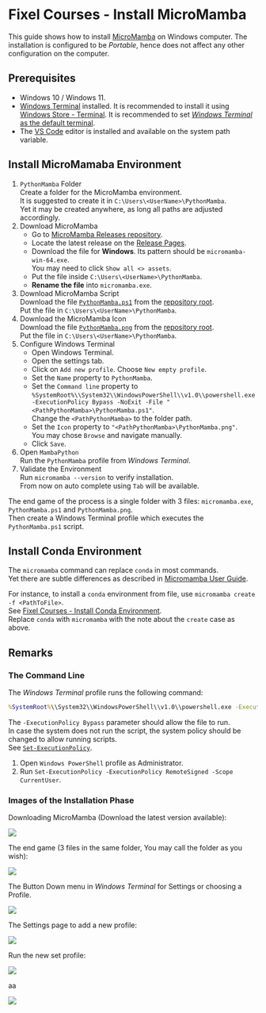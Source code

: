 # Fixel Courses - Install MicroMamba

This guide shows how to install [MicroMamba](https://github.com/mamba-org/mamba) on Windows computer.
The installation is configured to be _Portable_, hence does not affect any other configuration on the computer.

## Prerequisites

 - Windows 10 / Windows 11.
 - [Windows Terminal](https://github.com/microsoft/terminal) installed.
   It is recommended to install it using [Windows Store - Terminal](https://apps.microsoft.com/detail/9n0dx20hk701).
   It is recommended to set [_Windows Terminal_ as the default terminal](https://superuser.com/questions/1789185).
 - The [VS Code](https://code.visualstudio.com) editor is installed and available on the system path variable.

## Install MicroMamaba Environment

1. `PythonMamba` Folder  
   Create a folder for the MicroMamba environment.  
   It is suggested to create it in `C:\Users\<UserName>\PythonMamba`.  
   Yet it may be created anywhere, as long all paths are adjusted accordingly.
2. Download MicroMamba  
    - Go to [MicroMamba Releases repository](https://github.com/mamba-org/micromamba-releases).  
    - Locate the latest release on the [Release Pages](https://github.com/mamba-org/micromamba-releases/releases).
    - Download the file for **Windows**. Its pattern should be `micromamba-win-64.exe`.  
      You may need to click `Show all <> assets`.
    - Put the file inside `C:\Users\<UserName>\PythonMamba`.
    - **Rename the file** into `micromamba.exe`.
3. Download MicroMamba Script  
   Download the file [`PythonMamba.ps1`](./PythonMamba.ps1) from the [repository root](./).  
   Put the file in `C:\Users\<UserName>\PythonMamba`.
4. Download the MicroMamba Icon  
   Download the file [`PythonMamba.png`](./PythonMamba.png) from the [repository root](./).  
   Put the file in `C:\Users\<UserName>\PythonMamba`.
5. Configure Windows Terminal
    - Open Windows Terminal.
    - Open the settings tab.
    - Click on `Add new profile`. Choose `New empty profile`.
    - Set the `Name` property to `PythonMamba`.
    - Set the `Command line` property to `%SystemRoot%\\System32\\WindowsPowerShell\\v1.0\\powershell.exe -ExecutionPolicy Bypass -NoExit -File "<PathPythonMamba>\PythonMamba.ps1"`.  
      Change the `<PathPythonMamba>` to the folder path.
    - Set the `Icon` property to `"<PathPythonMamba>\PythonMamba.png"`.  
      You may chose `Browse` and navigate manually.
    - Click `Save`.
6. Open `MambaPython`  
   Run the `PythonMamba` profile from _Windows Terminal_.
7. Validate the Environment  
   Run `micromamba --version` to verify installation.  
   From now on auto complete using `Tab` will be available.

The end game of the process is a single folder with 3 files: `micromamba.exe`, `PythonMamba.ps1` and `PythonMamba.png`.  
Then create a Windows Terminal profile which executes the `PythonMamba.ps1` script.

## Install Conda Environment

The `micromamba` command can replace `conda` in most commands.  
Yet there are subtle differences as described in [Micromamba User Guide](https://mamba.readthedocs.io/en/latest/user_guide/micromamba.html).  

For instance, to install a `conda` environment from file, use `micromamba create -f <PathToFile>`.  
See [Fixel Courses - Install Conda Environment](./InstallCondaEnv.md).  
Replace `conda` with `micromamba` with the note about the `create` case as above.


## Remarks

### The Command Line

The _Windows Terminal_ profile runs the following command:

```cmd
%SystemRoot%\\System32\\WindowsPowerShell\\v1.0\\powershell.exe -ExecutionPolicy Bypass -NoExit -File "<PathPython>\MambaPython.ps1" 
```

The `-ExecutionPolicy Bypass` parameter should allow the file to run.  
In case the system does not run the script, the system policy should be changed to allow running scripts.  
See [`Set-ExecutionPolicy`](https://learn.microsoft.com/en-us/powershell/module/microsoft.powershell.security/set-executionpolicy).  

1. Open `Windows PowerShell` profile as Administrator.
2. Run `Set-ExecutionPolicy -ExecutionPolicy RemoteSigned -Scope CurrentUser`.


### Images of the Installation Phase

Downloading MicroMamba (Download the latest version available):

![](https://i.imgur.com/qF2aisQ.png)
<!-- ![](https://i.postimg.cc/658ngMKn/image.png) -->


<!-- ![](https://i.imgur.com/qd8SkzA.png) -->
<!-- ![](https://i.postimg.cc/jqpL1RvG/image.png) -->

The end game (3 files in the same folder, You may call the folder as you wish):

![](https://i.imgur.com/CEohdVS.png)
<!-- https://i.postimg.cc/j5GdBh6z/CEohdVS.png -->


The Button Down menu in _Windows Terminal_ for Settings or choosing a Profile.

![](https://i.imgur.com/q6v4MgN.png)
<!-- ![](https://postimg.cc/YvrmGzD4/4b984d55) -->

The Settings page to add a new profile:

![](https://i.imgur.com/X1HnfTS.png)
<!-- ![](https://i.postimg.cc/0NnSghr7/image.png) -->

Run the new set profile:

![](https://i.imgur.com/okGMJP2.png)
<!-- ![](https://i.postimg.cc/tJKZtjmG/image.png) -->

aa

![](https://i.imgur.com/ebYB4v1.png)
<!-- ![](https://i.postimg.cc/Y2W6nrQW/image.png) -->

